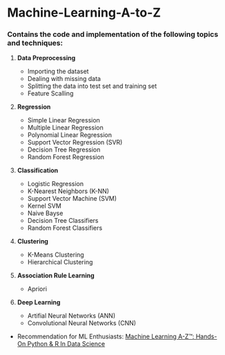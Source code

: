 # Machine-Learning-A-to-Z


### Contains the code and implementation of the following topics and techniques:

1. **Data Preprocessing**
	* Importing the dataset
	* Dealing with missing data
	* Splitting the data into test set and training set
	* Feature Scalling

2. **Regression**
	* Simple Linear Regression
	* Multiple Linear Regression
	* Polynomial Linear Regression
	* Support Vector Regression (SVR)
	* Decision Tree Regression
	* Random Forest Regression
	
3. **Classification**
	* Logistic Regression
	* K-Nearest Neighbors (K-NN)
	* Support Vector Machine (SVM)
	* Kernel SVM
	* Naive Bayse
	* Decision Tree Classifiers
	* Random Forest Classifiers
	
4. **Clustering**
	* K-Means Clustering
	* Hierarchical Clustering
	
5. **Association Rule Learning**
	* Apriori
	
6. **Deep Learning**
	* Artifial Neural Networks (ANN)
	* Convolutional Neural Networks (CNN)


* Recommendation for ML Enthusiasts: [Machine Learning A-Z™: Hands-On Python & R In Data Science](https://www.udemy.com/machinelearning/)
